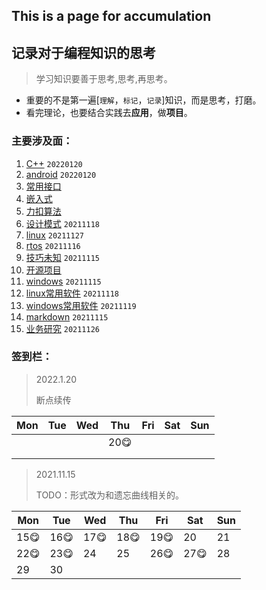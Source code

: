 ## This is a page for accumulation

## 记录对于**编程知识**的思考

> 学习知识要善于思考,思考,再思考。
- 重要的不是第一遍[`理解`，`标记`，`记录`]知识，而是思考，打磨。
- 看完理论，也要结合实践去**应用**，做**项目**。

### 主要涉及面：

1. [C++](01_documents/01_cplusplus/cplusplus.md)  `20220120`
2. [android](01_documents/02_android/android.md)  `20220120`
3. [常用接口](01_documents/常用接口.md)
4. [嵌入式](01_documents/嵌入式.md)
5. [力扣算法](01_documents/力扣算法.md)
6. [设计模式](01_documents/设计模式.md) `20211118`
7. [linux](01_documents/linux.md) `20211127`
8. [rtos](01_documents/rtos.md) `20211116`
9. [技巧未知](01_documents/技巧.md) `20211115`
10. [开源项目](01_documents/开源项目.md)
11. [windows](01_documents/windows.md) `20211115`
12. [linux常用软件](01_documents/常用软件_linux.md) `20211118`
13. [windows常用软件](01_documents/常用软件_windows.md) `20211119`
14. [markdown](01_documents/markdown.md) `20211115`
15. [业务研究](01_documents/业务.md) `20211126`

### 签到栏：

> 2022.1.20
>
> 断点续传

| Mon  | Tue  | Wed  | Thu     | Fri  | Sat  | Sun  |
| :--: | ---- | ---- | ------- | ---- | ---- | ---- |
|      |      |      | 20:yum: |      |      |      |
|      |      |      |         |      |      |      |
|      |      |      |         |      |      |      |

> 2021.11.15
>
> TODO：形式改为和遗忘曲线相关的。

| Mon     | Tue     | Wed     | Thu     | Fri     | Sat     | Sun  |
| ------- | ------- | ------- | ------- | ------- | ------- | ---- |
| 15:yum: | 16:yum: | 17:yum: | 18:yum: | 19:yum: | 20      | 21   |
| 22:yum: | 23:yum: | 24      | 25      | 26:yum: | 27:yum: | 28   |
| 29      | 30      |         |         |         |         |      |


